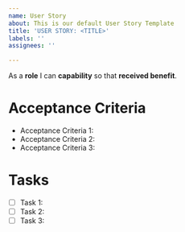 ```yaml
---
name: User Story
about: This is our default User Story Template
title: 'USER STORY: <TITLE>'
labels: ''
assignees: ''

---
```


As a **role** I can **capability** so that **received benefit**.

# Acceptance Criteria
- Acceptance Criteria 1:
- Acceptance Criteria 2:
- Acceptance Criteria 3:

# Tasks
- [ ] Task 1:
- [ ] Task 2:
- [ ] Task 3:
